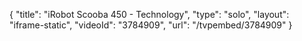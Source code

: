 {
    "title": "iRobot Scooba 450 - Technology",
    "type": "solo",
    "layout": "iframe-static",
    "videoId": "3784909",
    "url": "\/tvpembed\/3784909"
}